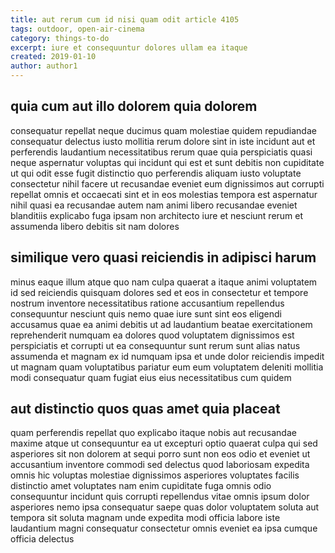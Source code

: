 ```yaml
---
title: aut rerum cum id nisi quam odit article 4105
tags: outdoor, open-air-cinema
category: things-to-do
excerpt: iure et consequuntur dolores ullam ea itaque
created: 2019-01-10
author: author1
---
```


## quia cum aut illo dolorem quia dolorem

consequatur repellat neque ducimus quam molestiae quidem repudiandae consequatur delectus iusto mollitia rerum dolore sint in iste incidunt aut et perferendis laudantium necessitatibus rerum quae quia perspiciatis quasi neque aspernatur voluptas qui incidunt qui est et sunt debitis non cupiditate ut qui odit esse fugit distinctio quo perferendis aliquam iusto voluptate consectetur nihil facere ut recusandae eveniet eum dignissimos aut corrupti repellat omnis et occaecati sint et in eos molestias tempora est aspernatur nihil quasi ea recusandae autem nam animi libero recusandae eveniet blanditiis explicabo fuga ipsam non architecto iure et nesciunt rerum et assumenda libero debitis sit nam dolores

## similique vero quasi reiciendis in adipisci harum

minus eaque illum atque quo nam culpa quaerat a itaque animi voluptatem id sed reiciendis quisquam dolores sed et eos in consectetur et tempore nostrum inventore necessitatibus ratione accusantium repellendus consequuntur nesciunt quis nemo quae iure sunt sint eos eligendi accusamus quae ea animi debitis ut ad laudantium beatae exercitationem reprehenderit numquam ea dolores quod voluptatem dignissimos est perspiciatis et corrupti ut ea consequuntur sunt rerum sunt alias natus assumenda et magnam ex id numquam ipsa et unde dolor reiciendis impedit ut magnam quam voluptatibus pariatur eum eum voluptatem deleniti mollitia modi consequatur quam fugiat eius eius necessitatibus cum quidem

## aut distinctio quos quas amet quia placeat

quam perferendis repellat quo explicabo itaque nobis aut recusandae maxime atque ut consequuntur ea ut excepturi optio quaerat culpa qui sed asperiores sit non dolorem at sequi porro sunt non eos odio et eveniet ut accusantium inventore commodi sed delectus quod laboriosam expedita omnis hic voluptas molestiae dignissimos asperiores voluptates facilis distinctio amet voluptates nam enim cupiditate fuga omnis odio consequuntur incidunt quis corrupti repellendus vitae omnis ipsum dolor asperiores nemo ipsa consequatur saepe quas dolor voluptatem soluta aut tempora sit soluta magnam unde expedita modi officia labore iste laudantium magni consequatur consectetur omnis eveniet ea ipsa cumque officia delectus
